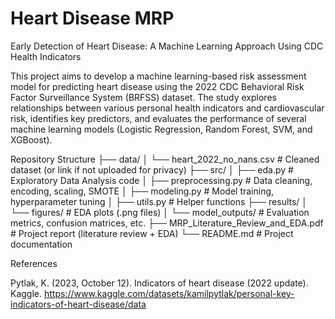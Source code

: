 # Heart Disease MRP
Early Detection of Heart Disease: A Machine Learning Approach Using CDC Health Indicators

This project aims to develop a machine learning-based risk assessment model for predicting heart disease using the 2022 CDC Behavioral Risk Factor Surveillance System (BRFSS) dataset. The study explores relationships between various personal health indicators and cardiovascular risk, identifies key predictors, and evaluates the performance of several machine learning models (Logistic Regression, Random Forest, SVM, and XGBoost).

Repository Structure
├── data/
│   └── heart_2022_no_nans.csv        # Cleaned dataset (or link if not uploaded for privacy)
├── src/
│   ├── eda.py                        # Exploratory Data Analysis code
│   ├── preprocessing.py              # Data cleaning, encoding, scaling, SMOTE
│   ├── modeling.py                   # Model training, hyperparameter tuning
│   ├── utils.py                      # Helper functions
├── results/
│   └── figures/                       # EDA plots (.png files)
│   └── model_outputs/                 # Evaluation metrics, confusion matrices, etc.
├── MRP_Literature_Review_and_EDA.pdf  # Project report (literature review + EDA)
└── README.md                          # Project documentation

References

Pytlak, K. (2023, October 12). Indicators of heart disease (2022 update). Kaggle. https://www.kaggle.com/datasets/kamilpytlak/personal-key-indicators-of-heart-disease/data 
